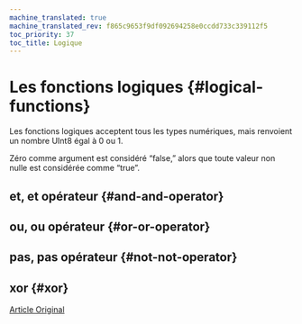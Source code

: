 ```yaml
---
machine_translated: true
machine_translated_rev: f865c9653f9df092694258e0ccdd733c339112f5
toc_priority: 37
toc_title: Logique
---
```


# Les fonctions logiques {#logical-functions}

Les fonctions logiques acceptent tous les types numériques, mais renvoient un nombre UInt8 égal à 0 ou 1.

Zéro comme argument est considéré “false,” alors que toute valeur non nulle est considérée comme “true”.

## et, et opérateur {#and-and-operator}

## ou, ou opérateur {#or-or-operator}

## pas, pas opérateur {#not-not-operator}

## xor {#xor}

[Article Original](https://clickhouse.tech/docs/en/query_language/functions/logical_functions/) <!--hide-->
